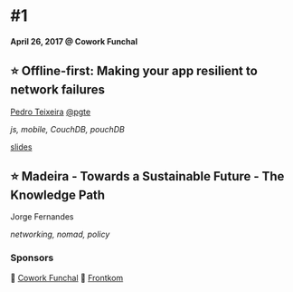 # #1
#### April 26, 2017 @ Cowork Funchal

## ⭐ Offline-first: Making your app resilient to network failures
[Pedro Teixeira](https://github.com/pgte) [@pgte](https://twitter.com/pgte)

_js, mobile, CouchDB, pouchDB_

[slides](https://www.slideshare.net/pgte/offlinefirst-making-your-app-resilient-to-network-failures)

## ⭐ Madeira - Towards a Sustainable Future - The Knowledge Path
Jorge Fernandes

_networking, nomad, policy_

### Sponsors
🏢 [Cowork Funchal](http://www.coworkfunchal.pt/)
🥪 [Frontkom](http://frontkom.com/)
